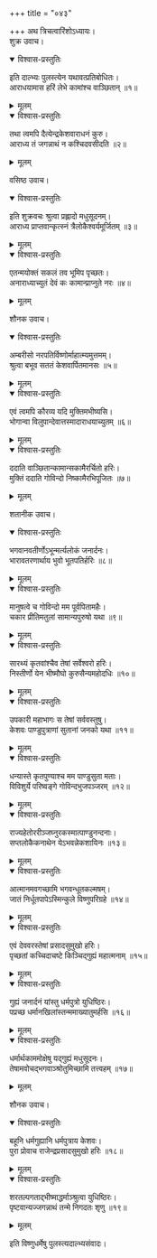 +++
title = "०४३"

+++
अथ त्रिचत्वारिंशोऽध्यायः।  
शुक्र उवाच।  

<details open><summary>विश्वास-प्रस्तुतिः</summary>

इति दाल्भ्यः पुलस्त्येन यथावत्प्रतिबोधितः।  
आराधयामास हरिं लेभे कामांश्च वाञ्छितान् ॥१॥
</details>

<details><summary>मूलम्</summary>

इति दाल्भ्यः पुलस्त्येन यथावत्प्रतिबोधितः।  
आराधयामास हरिं लेभे कामांश्च वाञ्छितान् ॥१॥
</details>


<details open><summary>विश्वास-प्रस्तुतिः</summary>

तथा त्वमपि दैत्येन्द्रकेशवाराधनं कुरु।  
आराध्य तं जगन्नाथं न कश्चिदवसीदति ॥२॥
</details>

<details><summary>मूलम्</summary>

तथा त्वमपि दैत्येन्द्रकेशवाराधनं कुरु।  
आराध्य तं जगन्नाथं न कश्चिदवसीदति ॥२॥
</details>

वसिष्ठ उवाच।  

<details open><summary>विश्वास-प्रस्तुतिः</summary>

इति शुक्रवचः श्रुत्वा प्रह्लादो मधुसूदनम्।  
आराध्य प्राप्तवान्कृत्स्नं त्रैलोकैश्वर्यमूर्जितम् ॥३॥
</details>

<details><summary>मूलम्</summary>

इति शुक्रवचः श्रुत्वा प्रह्लादो मधुसूदनम्।  
आराध्य प्राप्तवान्कृत्स्नं त्रैलोकैश्वर्यमूर्जितम् ॥३॥
</details>


<details open><summary>विश्वास-प्रस्तुतिः</summary>

एतन्मयोक्तं सकलं तव भूमिप पृच्छतः।  
अनाराध्याच्युतं देवं कः कामान्प्राप्नुते नरः ॥४॥
</details>

<details><summary>मूलम्</summary>

एतन्मयोक्तं सकलं तव भूमिप पृच्छतः।  
अनाराध्याच्युतं देवं कः कामान्प्राप्नुते नरः ॥४॥
</details>

शौनक उवाच।  

<details open><summary>विश्वास-प्रस्तुतिः</summary>

अम्बरीसो नरपतिर्विष्णोर्माहात्म्यमुत्तमम्।  
श्रुत्वा बभूव सततं केशवार्पितमानसः ॥५॥
</details>

<details><summary>मूलम्</summary>

अम्बरीसो नरपतिर्विष्णोर्माहात्म्यमुत्तमम्।  
श्रुत्वा बभूव सततं केशवार्पितमानसः ॥५॥
</details>


<details open><summary>विश्वास-प्रस्तुतिः</summary>

एवं त्वमपि कौरव्य यदि मुक्तिमभीष्यसि।  
भोगान्वा विलुपान्देवात्तस्मादाराधयाच्युतम् ॥६॥
</details>

<details><summary>मूलम्</summary>

एवं त्वमपि कौरव्य यदि मुक्तिमभीष्यसि।  
भोगान्वा विलुपान्देवात्तस्मादाराधयाच्युतम् ॥६॥
</details>


<details open><summary>विश्वास-प्रस्तुतिः</summary>

ददाति वाञ्छितान्कामान्सकामैरर्चितो हरिः।  
मुक्तिं ददाति गोविन्दो निष्कामैरभिपूजितः ॥७॥
</details>

<details><summary>मूलम्</summary>

ददाति वाञ्छितान्कामान्सकामैरर्चितो हरिः।  
मुक्तिं ददाति गोविन्दो निष्कामैरभिपूजितः ॥७॥
</details>

शतानीक उवाच।  

<details open><summary>विश्वास-प्रस्तुतिः</summary>

भगवानवतीर्णोऽभून्मर्त्यलोकं जनार्दनः।  
भारावतरणार्थाय भुवो भूतपतिर्हरिः ॥८॥
</details>

<details><summary>मूलम्</summary>

भगवानवतीर्णोऽभून्मर्त्यलोकं जनार्दनः।  
भारावतरणार्थाय भुवो भूतपतिर्हरिः ॥८॥
</details>


<details open><summary>विश्वास-प्रस्तुतिः</summary>

मानुषत्वे च गोविन्दो मम पूर्वपितामहैः।  
चकार प्रीतिमतुलां सामान्यपुरुषो यथा ॥९॥
</details>

<details><summary>मूलम्</summary>

मानुषत्वे च गोविन्दो मम पूर्वपितामहैः।  
चकार प्रीतिमतुलां सामान्यपुरुषो यथा ॥९॥
</details>


<details open><summary>विश्वास-प्रस्तुतिः</summary>

सारथ्यं कृतवांश्चैव तेषां सर्वेश्वरो हरिः।  
निस्तीर्णो येन भीष्मौघो कुरुसैन्यमहोदधिः ॥१०॥
</details>

<details><summary>मूलम्</summary>

सारथ्यं कृतवांश्चैव तेषां सर्वेश्वरो हरिः।  
निस्तीर्णो येन भीष्मौघो कुरुसैन्यमहोदधिः ॥१०॥
</details>


<details open><summary>विश्वास-प्रस्तुतिः</summary>

उपकारी महाभागः स तेषां सर्ववस्तुषु।  
केशवः पाण्डुपुत्राणां सुतानां जनको यथा ॥११॥
</details>

<details><summary>मूलम्</summary>

उपकारी महाभागः स तेषां सर्ववस्तुषु।  
केशवः पाण्डुपुत्राणां सुतानां जनको यथा ॥११॥
</details>


<details open><summary>विश्वास-प्रस्तुतिः</summary>

धन्यास्ते कृतपुण्याश्च मम पाण्डुसुता मताः।  
विविशुर्ये परिष्वङ्गे गोविन्दभुजपञ्जरम् ॥१२॥
</details>

<details><summary>मूलम्</summary>

धन्यास्ते कृतपुण्याश्च मम पाण्डुसुता मताः।  
विविशुर्ये परिष्वङ्गे गोविन्दभुजपञ्जरम् ॥१२॥
</details>


<details open><summary>विश्वास-प्रस्तुतिः</summary>

राज्यहेतोररीञ्जघ्नुरकस्मात्पाण्डुनन्दनाः।  
सप्तलोकैकनाथेन येऽभवन्नेकशायिनः ॥१३॥
</details>

<details><summary>मूलम्</summary>

राज्यहेतोररीञ्जघ्नुरकस्मात्पाण्डुनन्दनाः।  
सप्तलोकैकनाथेन येऽभवन्नेकशायिनः ॥१३॥
</details>


<details open><summary>विश्वास-प्रस्तुतिः</summary>

आत्मानमवगच्छामि भगवन्धूतकल्मषम्।  
जातं निर्धूतपापेऽस्मिन्कुले विष्णुपरिग्रहे ॥१४॥
</details>

<details><summary>मूलम्</summary>

आत्मानमवगच्छामि भगवन्धूतकल्मषम्।  
जातं निर्धूतपापेऽस्मिन्कुले विष्णुपरिग्रहे ॥१४॥
</details>


<details open><summary>विश्वास-प्रस्तुतिः</summary>

एवं देववरस्तेषां प्रसादसुमुखो हरिः।  
पृच्छतां कच्चिदाचष्टे किञ्चिद्गुह्यं महात्मनाम् ॥१५॥
</details>

<details><summary>मूलम्</summary>

एवं देववरस्तेषां प्रसादसुमुखो हरिः।  
पृच्छतां कच्चिदाचष्टे किञ्चिद्गुह्यं महात्मनाम् ॥१५॥
</details>


<details open><summary>विश्वास-प्रस्तुतिः</summary>

गुह्यं जनार्दनं यांस्तु धर्मपुत्रो युधिष्ठिरः।  
पप्रच्छ धर्मानखिलांस्तन्ममाख्यातुमर्हसि ॥१६॥
</details>

<details><summary>मूलम्</summary>

गुह्यं जनार्दनं यांस्तु धर्मपुत्रो युधिष्ठिरः।  
पप्रच्छ धर्मानखिलांस्तन्ममाख्यातुमर्हसि ॥१६॥
</details>


<details open><summary>विश्वास-प्रस्तुतिः</summary>

धर्मार्थकाममोक्षेषु यद्गुह्यं मधुसूदनः।  
तेषामवोचद्भगवाञ्श्रोतुमिच्छामि तत्त्वहम् ॥१७॥
</details>

<details><summary>मूलम्</summary>

धर्मार्थकाममोक्षेषु यद्गुह्यं मधुसूदनः।  
तेषामवोचद्भगवाञ्श्रोतुमिच्छामि तत्त्वहम् ॥१७॥
</details>

शौनक उवाच।  

<details open><summary>विश्वास-प्रस्तुतिः</summary>

बहूनि धर्मगुह्यानि धर्मपुत्राय केशवः।  
पुरा प्रोवाच राजेन्द्रप्रसादसुमुखो हरिः ॥१८॥
</details>

<details><summary>मूलम्</summary>

बहूनि धर्मगुह्यानि धर्मपुत्राय केशवः।  
पुरा प्रोवाच राजेन्द्रप्रसादसुमुखो हरिः ॥१८॥
</details>


<details open><summary>विश्वास-प्रस्तुतिः</summary>

शरतल्पगताद्भीष्माद्धर्माञ्श्रुत्वा युधिष्ठिरः।  
पृष्टवान्यज्जगन्नाथं तन्मे निगदतः शृणु ॥१९॥
</details>

<details><summary>मूलम्</summary>

शरतल्पगताद्भीष्माद्धर्माञ्श्रुत्वा युधिष्ठिरः।  
पृष्टवान्यज्जगन्नाथं तन्मे निगदतः शृणु ॥१९॥
</details>

इति विष्णुधर्मेषु पुलस्त्यदाल्भ्यसंवादः।  
